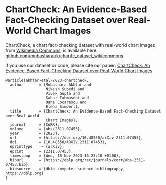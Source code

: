 # ChartCheck: An Evidence-Based Fact-Checking Dataset over Real-World Chart Images

ChartCheck, a chart fact-checking dataset with real-world chart images from [Wikimedia Commons](https://commons.wikimedia.org/wiki/Main_Page),
is available here: [github.com/mubasharaak/chartfc_dataset_wikicommons](https://github.com/mubasharaak/chartfc_dataset_wikicommons).

If you use our dataset or code, please cite our paper: [ChartCheck: An Evidence-Based Fact-Checking Dataset over Real-World Chart Images](https://arxiv.org/pdf/2311.07453.pdf).

```
@article{akhtar-etal-2023-chartcheck,
  author       = {Mubashara Akhtar and
                  Nikesh Subedi and
                  Vivek Gupta and
                  Sahar Tahmasebi and
                  Oana Cocarascu and
                  Elena Simperl},
  title        = {ChartCheck: An Evidence-Based Fact-Checking Dataset over Real-World
                  Chart Images},
  journal      = {CoRR},
  volume       = {abs/2311.07453},
  year         = {2023},
  url          = {https://doi.org/10.48550/arXiv.2311.07453},
  doi          = {10.48550/ARXIV.2311.07453},
  eprinttype    = {arXiv},
  eprint       = {2311.07453},
  timestamp    = {Wed, 15 Nov 2023 16:23:10 +0100},
  biburl       = {https://dblp.org/rec/journals/corr/abs-2311-07453.bib},
  bibsource    = {dblp computer science bibliography, https://dblp.org}
}
```
